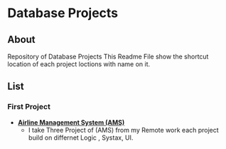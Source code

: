# Database Projects

## About
Repository of Database Projects This Readme File show the shortcut location of each project loctions with name on it.

## List

### First Project 
  - **[Airline Management System (AMS)](https://github.com/samiwadh/Database-Project/tree/main/List%20of%20project/Airline%20Management%20System)**
    - I take Three Project of (AMS) from my Remote work each project build on differnet Logic , Systax, UI.
